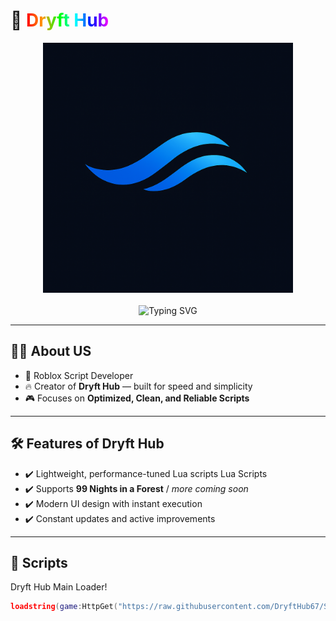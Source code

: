 # 💨 <span style="background: linear-gradient(90deg, #ff0000, #ff9900, #00ff00, #00ffff, #0000ff, #ff00ff); -webkit-background-clip: text; color: transparent;">Dryft Hub</span>

<p align="center">
  <img src="assets/image.png" alt="Dryft Hub Logo" width="400"/><br><br>

  <img src="https://readme-typing-svg.herokuapp.com?font=JetBrains+Mono&size=28&duration=3000&pause=500&color=00FFD1&center=true&vCenter=true&width=700&lines=💨+Welcome+to+Dryft+Hub!+🎺;🟢+99+Days+in+a+Forest;🔴+Murder+Mystery+2" alt="Typing SVG" />
</p>

---

## 👨‍💻 About US

- 🚀 Roblox Script Developer
- 🔥 Creator of **Dryft Hub** — built for speed and simplicity
- 🎮 Focuses on **Optimized, Clean, and Reliable Scripts**

---

## 🛠️ Features of Dryft Hub

- ✔️ Lightweight, performance-tuned Lua scripts Lua Scripts  
- ✔️ Supports **99 Nights in a Forest** / *more coming soon*
- ✔️ Modern UI design with instant execution
- ✔️ Constant updates and active improvements

---

## 🚀 Scripts

 Dryft Hub Main Loader!
```lua
loadstring(game:HttpGet("https://raw.githubusercontent.com/DryftHub67/Symphony-Hub/refs/heads/main/Symphony%20Hub.xyz"))()

